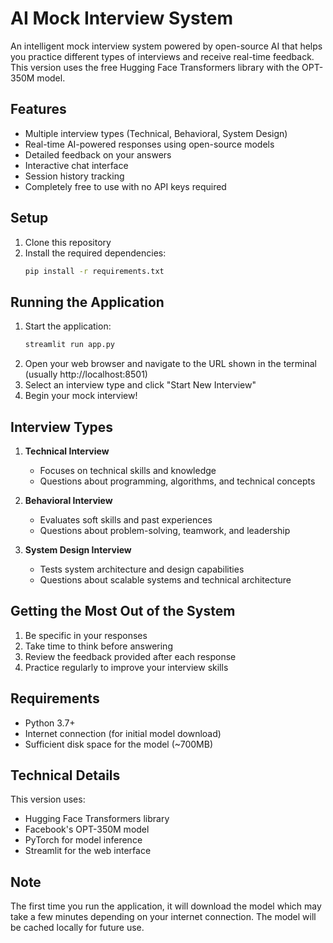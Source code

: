 # AI Mock Interview System

An intelligent mock interview system powered by open-source AI that helps you practice different types of interviews and receive real-time feedback. This version uses the free Hugging Face Transformers library with the OPT-350M model.

## Features

- Multiple interview types (Technical, Behavioral, System Design)
- Real-time AI-powered responses using open-source models
- Detailed feedback on your answers
- Interactive chat interface
- Session history tracking
- Completely free to use with no API keys required

## Setup

1. Clone this repository
2. Install the required dependencies:
   ```bash
   pip install -r requirements.txt
   ```

## Running the Application

1. Start the application:
   ```bash
   streamlit run app.py
   ```
2. Open your web browser and navigate to the URL shown in the terminal (usually http://localhost:8501)
3. Select an interview type and click "Start New Interview"
4. Begin your mock interview!

## Interview Types

1. **Technical Interview**

   - Focuses on technical skills and knowledge
   - Questions about programming, algorithms, and technical concepts

2. **Behavioral Interview**

   - Evaluates soft skills and past experiences
   - Questions about problem-solving, teamwork, and leadership

3. **System Design Interview**
   - Tests system architecture and design capabilities
   - Questions about scalable systems and technical architecture

## Getting the Most Out of the System

1. Be specific in your responses
2. Take time to think before answering
3. Review the feedback provided after each response
4. Practice regularly to improve your interview skills

## Requirements

- Python 3.7+
- Internet connection (for initial model download)
- Sufficient disk space for the model (~700MB)

## Technical Details

This version uses:

- Hugging Face Transformers library
- Facebook's OPT-350M model
- PyTorch for model inference
- Streamlit for the web interface

## Note

The first time you run the application, it will download the model which may take a few minutes depending on your internet connection. The model will be cached locally for future use.
